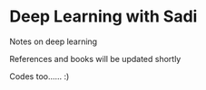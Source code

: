 # Deep Learning with Sadi
Notes on deep learning

References and books will be updated shortly

Codes too...... :)
